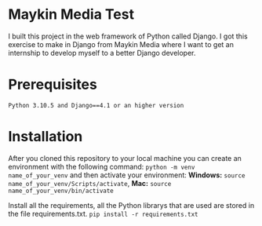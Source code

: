 # Maykin Media Test
I built this project in the web framework of Python called Django. I got this exercise to make in Django from Maykin Media where I want to get an internship to develop myself to 
a better Django developer. 

# Prerequisites
`Python 3.10.5 and Django==4.1 or an higher version`

# Installation
After you cloned this repository to your local machine you can create an environment with the following command:
`python -m venv name_of_your_venv` and then activate your environment: **Windows:** `source name_of_your_venv/Scripts/activate`, **Mac:** `source name_of_your_venv/bin/activate`

Install all the requirements, all the Python librarys that are used are stored in the file requirements.txt. `pip install -r requirements.txt`
